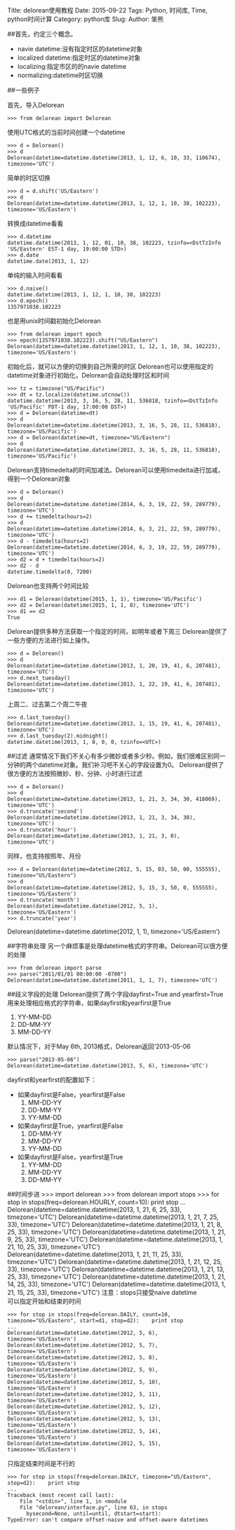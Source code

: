 Title: delorean使用教程
Date: 2015-09-22
Tags: Python, 时间库, Time, python时间计算
Category: python库
Slug: 
Author: 笨熊

##首先，约定三个概念。

* navie datetime:没有指定时区的datetime对象
* localized datetime:指定时区的datetime对象
* localizing:指定市区的的navie datetime
* normalizing:datetime时区切换

##一些例子

首先，导入Delorean

	>>> from delorean import Delorean
	
使用UTC格式的当前时间创建一个datetime
	
	>>> d = Delorean()
	>>> d
	Delorean(datetime=datetime.datetime(2013, 1, 12, 6, 10, 33, 110674),  timezone='UTC')
	
简单的时区切换

	>>> d = d.shift('US/Eastern')
	>>> d
	Delorean(datetime=datetime.datetime(2013, 1, 12, 1, 10, 38, 102223), timezone='US/Eastern')
	
转换成datetime看看

	>>> d.datetime
	datetime.datetime(2013, 1, 12, 01, 10, 38, 102223, tzinfo=<DstTzInfo 'US/Eastern' EST-1 day, 19:00:00 STD>)
	>>> d.date
	datetime.date(2013, 1, 12)
	
单纯的输入时间看看
	
	>>> d.naive()
	datetime.datetime(2013, 1, 12, 1, 10, 38, 102223)
	>>> d.epoch()
	1357971038.102223
	
也是用unix时间戳初始化Delorean
	
	>>> from delorean import epoch
	>>> epoch(1357971038.102223).shift("US/Eastern")
	Delorean(datetime=datetime.datetime(2013, 1, 12, 1, 10, 38, 102223), timezone='US/Eastern')
	
初始化后，就可以方便的切换到自己所需的时区
Delorean也可以使用指定的datetime对象进行初始化，Delorean会自动处理时区和时间

	>>> tz = timezone("US/Pacific")
	>>> dt = tz.localize(datetime.utcnow())
	datetime.datetime(2013, 3, 16, 5, 28, 11, 536818, tzinfo=<DstTzInfo 'US/Pacific' PDT-1 day, 17:00:00 DST>)
	>>> d = Delorean(datetime=dt)
	>>> d
	Delorean(datetime=datetime.datetime(2013, 3, 16, 5, 28, 11, 536818), timezone='US/Pacific')
	>>> d = Delorean(datetime=dt, timezone="US/Eastern")
	>>> d
	Delorean(datetime=datetime.datetime(2013, 3, 16, 5, 28, 11, 536818), timezone='US/Pacific')
	
Delorean支持timedelta的时间加减法。Delorean可以使用timedelta进行加减，得到一个Delorean对象
	
	>>> d = Delorean()
	>>> d
	Delorean(datetime=datetime.datetime(2014, 6, 3, 19, 22, 59, 289779), timezone='UTC')
	>>> d += timedelta(hours=2)
	>>> d
	Delorean(datetime=datetime.datetime(2014, 6, 3, 21, 22, 59, 289779), timezone='UTC')
	>>> d - timedelta(hours=2)
	Delorean(datetime=datetime.datetime(2014, 6, 3, 19, 22, 59, 289779), timezone='UTC')
	>>> d2 = d + timedelta(hours=2)
	>>> d2 - d
	datetime.timedelta(0, 7200)
	
Delorean也支持两个时间比较

	>>> d1 = Delorean(datetime(2015, 1, 1), timezone='US/Pacific')
	>>> d2 = Delorean(datetime(2015, 1, 1, 8), timezone='UTC')
	>>> d1 == d2
	True
	
Delorean提供多种方法获取一个指定的时间，如明年或者下周三
Delorean提供了一些方便的方法进行如上操作。

	>>> d = Delorean()
	>>> d
	Delorean(datetime=datetime.datetime(2013, 1, 20, 19, 41, 6, 207481), timezone='UTC')
	>>> d.next_tuesday()
	Delorean(datetime=datetime.datetime(2013, 1, 22, 19, 41, 6, 207481), timezone='UTC')
	
上周二、过去第二个周二午夜

	>>> d.last_tuesday()
	Delorean(datetime=datetime.datetime(2013, 1, 15, 19, 41, 6, 207481), timezone='UTC')
	>>> d.last_tuesday(2).midnight()
	datetime.datetime(2013, 1, 8, 0, 0, tzinfo=<UTC>)
	
##过滤
通常情况下我们不关心有多少微妙或者多少秒。例如，我们很难区别同一分钟的两个datetime对象。我们补习吧不关心的字段设置为0。
Delorean提供了很方便的方法按照微妙、秒、分钟、小时进行过滤

	>>> d = Delorean()
	>>> d
	Delorean(datetime=datetime.datetime(2013, 1, 21, 3, 34, 30, 418069), timezone='UTC')
	>>> d.truncate('second')
	Delorean(datetime=datetime.datetime(2013, 1, 21, 3, 34, 30), timezone='UTC')
	>>> d.truncate('hour')
	Delorean(datetime=datetime.datetime(2013, 1, 21, 3, 0), timezone='UTC')
	
同样，也支持按照年、月份

	>>> d = Delorean(datetime=datetime(2012, 5, 15, 03, 50, 00, 555555), timezone="US/Eastern")
	>>> d
	Delorean(datetime=datetime.datetime(2012, 5, 15, 3, 50, 0, 555555), timezone='US/Eastern')
	>>> d.truncate('month')
	Delorean(datetime=datetime.datetime(2012, 5, 1), timezone='US/Eastern')
	>>> d.truncate('year')
Delorean(datetime=datetime.datetime(2012, 1, 1), timezone='US/Eastern')

##字符串处理
另一个麻烦事是处理datetime格式的字符串。Delorean可以很方便的处理

	>>> from delorean import parse
	>>> parse("2011/01/01 00:00:00 -0700")
	Delorean(datetime=datetime.datetime(2011, 1, 1, 7), timezone='UTC')	
##歧义字段的处理
Delorean提供了两个字段dayfirst=True and yearfirst=True用来处理相应格式的字符串，如果dayfirst和yearfirst是True
	
1. YY-MM-DD
2. DD-MM-YY
3. MM-DD-YY
	
默认情况下，对于May 6th, 2013格式，Delorean返回‘2013-05-06

	>>> parse("2013-05-06")
	Delorean(datetime=datetime.datetime(2013, 5, 6), timezone='UTC')
	
dayfirst和yearfirst的配置如下：

* 如果dayfirst是False，yearfirst是False
	1. MM-DD-YY
	2. DD-MM-YY
	3. YY-MM-DD
* 如果dayfirst是True，yearfirst是False
	1. DD-MM-YY
	2. MM-DD-YY
	3. YY-MM-DD
* 如果dayfirst是False，yearfirst是True
	1. YY-MM-DD
	2. MM-DD-YY
	3. DD-MM-YY
	
##时间步进
	>>> import delorean
	>>> from delorean import stops
	>>> for stop in stops(freq=delorean.HOURLY, count=10):    print stop
	...
	Delorean(datetime=datetime.datetime(2013, 1, 21, 6, 25, 33), timezone='UTC')
	Delorean(datetime=datetime.datetime(2013, 1, 21, 7, 25, 33), timezone='UTC')
	Delorean(datetime=datetime.datetime(2013, 1, 21, 8, 25, 33), timezone='UTC')
	Delorean(datetime=datetime.datetime(2013, 1, 21, 9, 25, 33), timezone='UTC')
	Delorean(datetime=datetime.datetime(2013, 1, 21, 10, 25, 33), timezone='UTC')
	Delorean(datetime=datetime.datetime(2013, 1, 21, 11, 25, 33), timezone='UTC')
	Delorean(datetime=datetime.datetime(2013, 1, 21, 12, 25, 33), timezone='UTC')
	Delorean(datetime=datetime.datetime(2013, 1, 21, 13, 25, 33), timezone='UTC')
	Delorean(datetime=datetime.datetime(2013, 1, 21, 14, 25, 33), timezone='UTC')
	Delorean(datetime=datetime.datetime(2013, 1, 21, 15, 25, 33), timezone='UTC')
注意：stops只接受naive datetime	
可以指定开始和结束的时间

	>>> for stop in stops(freq=delorean.DAILY, count=10, timezone="US/Eastern", start=d1, stop=d2):    print stop
	...
	Delorean(datetime=datetime.datetime(2012, 5, 6), timezone='US/Eastern')
	Delorean(datetime=datetime.datetime(2012, 5, 7), timezone='US/Eastern')
	Delorean(datetime=datetime.datetime(2012, 5, 8), timezone='US/Eastern')
	Delorean(datetime=datetime.datetime(2012, 5, 9), timezone='US/Eastern')
	Delorean(datetime=datetime.datetime(2012, 5, 10), timezone='US/Eastern')
	Delorean(datetime=datetime.datetime(2012, 5, 11), timezone='US/Eastern')
	Delorean(datetime=datetime.datetime(2012, 5, 12), timezone='US/Eastern')
	Delorean(datetime=datetime.datetime(2012, 5, 13), timezone='US/Eastern')
	Delorean(datetime=datetime.datetime(2012, 5, 14), timezone='US/Eastern')
	Delorean(datetime=datetime.datetime(2012, 5, 15), timezone='US/Eastern')
	
只指定结束时间是不行的
	
	>>> for stop in stops(freq=delorean.DAILY, timezone="US/Eastern", stop=d2):    print stop
	...
	Traceback (most recent call last):
		File "<stdin>", line 1, in <module
		File "delorean/interface.py", line 63, in stops
    	  bysecond=None, until=until, dtstart=start):
	TypeError: can't compare offset-naive and offset-aware datetimes
	
